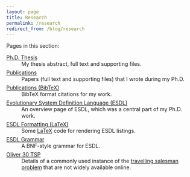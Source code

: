 ```yaml
---
layout: page
title: Research
permalink: /research
redirect_from: /blog/research
---
```


Pages in this section:
<dl>
<dt><a href="/research/thesis">Ph.D. Thesis</a></dt>
<dd style="padding-bottom: 6px;">My thesis abstract, full text and supporting files.</dd>
<dt><a href="/research/publications">Publications</a></dt>
<dd style="padding-bottom: 6px;">Papers (full text and supporting files) that I wrote during my Ph.D.</dd>
<dt><a href="/research/publications-bibtex">Publications (BibTeX)</a></dt>
<dd style="padding-bottom: 6px;">BibTeX format citations for my work.</dd>
<dt><a href="/research/esdl">Evolutionary System Definition Language (ESDL)</a></dt>
<dd style="padding-bottom: 6px;">An overview page of ESDL, which was a central part of my Ph.D. work.</dd>
<dt><a href="/research/esdl-latex">ESDL Formatting (LaTeX)</a></dt>
<dd style="padding-bottom: 6px;">Some <a href="http://www.latex-project.org/">LaTeX</a> code for rendering ESDL listings.</dd>
<dt><a href="/research/esdlgrammar">ESDL Grammar</a></dt>
<dd style="padding-bottom: 6px;">A BNF-style grammar for ESDL.</dd>
<dt><a href="/research/oliver-30">Oliver 30 TSP</a></dt>
<dd style="padding-bottom: 6px;">Details of a commonly used instance of the <a href="http://en.wikipedia.org/wiki/Travelling_salesman_problem">travelling salesman problem</a> that are not widely available online.</dd>
</dl>